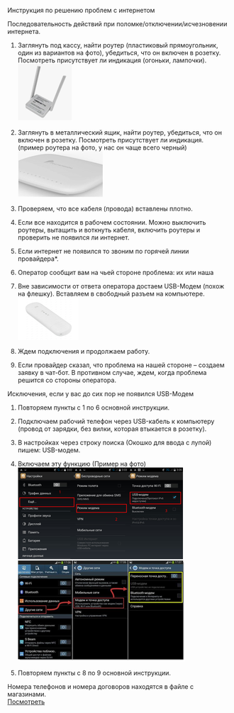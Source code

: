Инструкция по решению проблем с интернетом

Последовательность действий при поломке/отключении/исчезновении интернета.

1. Заглянуть под кассу, найти роутер (пластиковый прямоугольник, один из вариантов на фото), убедиться, что он включен в розетку. Посмотреть присутствует ли индикация (огоньки, лампочки).
![роутер общее фото.png](../Изображения/роутер%20общее%20фото.png)

2. Заглянуть в металлический ящик, найти роутер, убедиться, что он включен в розетку. Посмотреть присутствует ли индикация. (пример роутера на фото, у нас он чаще всего черный) 
![Лампочки на роутере.png](../Изображения/Лампочки%20на%20роутере.png)

3. Проверяем, что все кабеля (провода) вставлены плотно.

4. Если все находится в рабочем состоянии. Можно выключить роутеры, вытащить и воткнуть кабеля, включить роутеры и проверить не появился ли интернет.

5. Если интернет не появился то звоним по горячей линии провайдера\*.

6. Оператор сообщит вам на чьей стороне проблема: их или наша

7. Вне зависимости от ответа оператора достаем USB-Модем (похож на флешку). Вставляем в свободный разъем на компьютере.
![USB модем.png](../Изображения/USB%20модем.png)

8. Ждем подключения и продолжаем работу.

9. Если провайдер сказал, что проблема на нашей стороне – создаем заявку в чат-бот. В противном случае, ждем, когда проблема решится со стороны оператора.

Исключения, если у вас до сих пор не появился USB-Модем

1. Повторяем пункты с 1 по 6 основной инструкции.

2. Подключаем рабочий телефон через USB-кабель к компьютеру (провод от зарядки, без вилки, которая втыкается в розетку).

3. В настройках через строку поиска (Окошко для ввода с лупой) пишем: USB-модем.

4. Включаем эту функцию (Пример на фото)
![Экран настройки интернета 1.png](../Изображения/Экран%20настройки%20интернета%201.png)
![Экран настройки интернета 2.png](../Изображения/Экран%20настройки%20интернета%202.png)

5. Повторяем пункты с 8 по 9 основной инструкции.

Номера телефонов и номера договоров находятся в файле с магазинами.  
[Посмотреть](https://disk.yandex.ru/edit/disk/disk%2FФраншиза%20и%20адреса%20точек%2FФайл%20с%20магазинами.xlsx?sk=y7e25225bb92639252aa67c10b7da342b)

